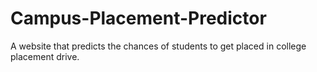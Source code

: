 # Campus-Placement-Predictor
A website that predicts the chances of students to get placed in college placement drive.
